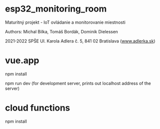# esp32_monitoring_room
Maturitný projekt - IoT ovládanie a monitorovanie miestnosti

Authors: Michal Bilka, Tomáš Bordák, Dominik Dielessen

2021-2022 SPŠE Ul. Karola Adlera č. 5, 841 02 Bratislava (www.adlerka.sk)
# vue.app
npm install

npm run dev (for development server, prints out localhost address of the server)

# cloud functions
npm install
